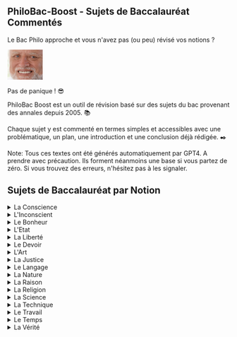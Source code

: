 ## PhiloBac-Boost - Sujets de Baccalauréat Commentés

Le Bac Philo approche et vous n'avez pas (ou peu) révisé vos notions ? 

[<img src="./harold.jpg" width="80"/>](harold.jpg)

Pas de panique ! :sunglasses:

PhiloBac Boost est un outil de révision basé sur des sujets du bac provenant des annales depuis 2005. :books:

Chaque sujet y est commenté en termes simples et accessibles avec une problématique, un plan, une introduction et une conclusion déjà rédigée. :black_nib:

Note: Tous ces textes ont été générés automatiquement par GPT4. A prendre avec précaution. Ils forment néanmoins une base si vous partez de zéro. 
Si vous trouvez des erreurs, n'hésitez pas à les signaler.

  

## Sujets de Baccalauréat par Notion

<details>
  <summary>La Conscience</summary>

  Sujet | Commentaire 
  :---: | :---: 
   "Etre conscient est-ce savoir ?" |  [Explication du sujet](./Conscience/Etre_conscient_est_ce_savoir.md) 
   "La conscience n'est-elle tournée que vers elle même ?" | [Explication du sujet](./Conscience/La_conscience_n_est_elle_tournee_que_vers_elle_meme.md) 
   "La conscience peut-elle être un fardeau ?" | [Explication du sujet](./Conscience/La_conscience_peut_elle_etre_un_fardeau.md)   
  "La conscience peut-elle être un obstacle pour l'action ?" | [Explication du sujet](./Conscience/La_conscience_peut_elle_etre_un_obstacle_pour_l_action.md)
  "Peut-on échapper aux exigences de la conscience ?" | [Explication du sujet](./Conscience/Peut_on_echapper_aux_exigences_de_la_conscience.md)   
   "Peut-on parvenir à une complete conscience de soi ?"| [Explication du sujet](./Conscience/Peut_on_parvenir_a_une_complete_conscience_de_soi.md)   
   "Sommes-nous conscients ou avons-nous à nous rendre conscients ?" | [Explication du sujet](./Conscience/Sommes_nous_conscients_ou_avons_nous_a_nous_rendre_conscients.md)   
   "Suis-je le mieux placé pour me connaître ?" | [Explication du sujet](./Conscience/Suis_je_le_mieux_place_pour_me_connaitre.md)   
   "Faut-il se méfier de sa conscience ?" | [Explication du sujet](./Conscience/faut_il_se_mefier_de_sa_conscience.md)   
   "La conscience de soi est elle une connaissance.md ?" | [Explication du sujet](./Conscience/la_conscience_de_soi_est_elle_une_connaissance.md)   

</details>

<details>
  <summary>L'Inconscient</summary>

  - "L'hypothèse de l'inconscient est elle nécessaire à la connaissance de soi.md ?" - [Explication du sujet](./Inconscient/L_hypothese_de_l_inconscient_est_elle_necessaire_a_la_connaissance_de_soi.md)
  - "L'idée d'inconscient remet-elle en cause la responsabilité ?" - [Explication du sujet](./Inconscient/L_idee_d_inconscient_remet_elle_en_cause_la_responsabilite.md)
  - "L'inconscient_échappe-t'il à toute forme de connaissance?" - [Explication du sujet](./Inconscient/L_inconscient_echappe_t_il_a_toute_forme_de_connaissance.md)
  - "L'idée d'inconscient remet elle een cause la responsabilité?" - [Explication du sujet](./Inconscient/L_idee_d_inconscient_remet_elle_en_cause_la_responsabilite.md")
  - "L'idée d'inconscient remet elle een cause la responsabilité?" - [Explication du sujet](./Inconscient/L_idee_d_inconscient_remet_elle_en_cause_la_responsabilite.md")
  - "L'idée d'inconscient remet elle een cause la responsabilité?" - [Explication du sujet](./Inconscient/L_idee_d_inconscient_remet_elle_en_cause_la_responsabilite.md")
  - "L'idée d'inconscient remet elle een cause la responsabilité?" - [Explication du sujet](./Inconscient/L_idee_d_inconscient_remet_elle_en_cause_la_responsabilite.md")
  - "L'idée d'inconscient remet elle een cause la responsabilité?" - [Explication du sujet](./Inconscient/L_idee_d_inconscient_remet_elle_en_cause_la_responsabilite.md")
  - "L'idée d'inconscient remet elle een cause la responsabilité?" - [Explication du sujet](./Inconscient/L_idee_d_inconscient_remet_elle_en_cause_la_responsabilite.md")
  - "L'idée d'inconscient remet elle een cause la responsabilité?" - [Explication du sujet](./Inconscient/L_idee_d_inconscient_remet_elle_en_cause_la_responsabilite.md")
    
</details>

<details>
  <summary>Le Bonheur</summary>

- coming soon... :hourglass_flowing_sand:

</details>

<details>  
<summary>L'Etat</summary>

- coming soon... :hourglass_flowing_sand:

</details>

<details>
<summary>La Liberté</summary>

- coming soon... :hourglass_flowing_sand:
  
</details>

<details>
<summary>Le Devoir</summary> 

- coming soon... :hourglass_flowing_sand:
  
</details>

<details>
<summary>L'Art</summary> 

- coming soon... :hourglass_flowing_sand:
  
</details>

<details>
<summary>La Justice</summary> 

- coming soon... :hourglass_flowing_sand:

</details>

<details>
<summary>Le Langage</summary> 

- coming soon... :hourglass_flowing_sand:

</details>

<details>
<summary>La Nature</summary> 

- coming soon... :hourglass_flowing_sand:
  
</details>

<details>
<summary>La Raison</summary> 

- coming soon... :hourglass_flowing_sand:
  
</details>


<details>
<summary>La Religion</summary> 

- coming soon... :hourglass_flowing_sand:

</details>

<details>
<summary>La Science</summary> 

- coming soon... :hourglass_flowing_sand:

</details>

<details>
<summary>La Technique</summary> 

- coming soon... :hourglass_flowing_sand:
  
</details>

<details>
<summary>Le Travail</summary> 

- coming soon... :hourglass_flowing_sand:
  
</details>

<details>
<summary>Le Temps</summary> 

- coming soon... :hourglass_flowing_sand:
  
</details>

<details>
<summary>La Vérité</summary> 

- coming soon... :hourglass_flowing_sand:

</details>
